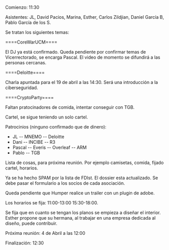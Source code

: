 Comienzo: 11:30

Asistentes: JL, David Pacios, Marina, Esther, Carlos Zildjian, Daniel García B, Pablo García de los S.

Se tratan los siguientes temas: 


====CoreWarUCM====

El DJ ya está confirmado. Queda pendiente por confirmar temas de Vicerrectorado, se encarga Pascal. El video de momento se difundirá a las personas cercanas. 

====Deloitte====

Charla apuntada para el 19 de abril a las 14:30. Será una introducción a la ciberseguridad.

====CryptoParty====

Faltan pratocinadores de comida, intentar conseguir con TGB. 

Cartel, se sigue teniendo un solo cartel. 

Patrocinios (ninguno confirmado que de dinero):
-	JL
--	MNEMO
--	Deloitte
-	Dani
--	INCIBE
--	R3
-	Pascal
--	Everis
--	Overleaf
--	ARM
-	Pablo
--	TGB


Lista de cosas, para próxima reunión. Por ejemplo camisetas, comida, fijado cartel, horarios. 

Ya se ha hecho SPAM por la lista de FDIst. El dossier esta actualizado. Se debe pasar el formulario a los socios de cada asociación. 

Queda pendiente que Humper realice un trailer con un plugin de adobe.

Los horarios se fija: 11:00-13:00  15:30-18:00.
 
Se fija que en cuanto se tengan los planos se empieza a diseñar el interior. Esther propone que su hermana, al trabajar en una empresa dedicada al diseño, puede contribuir.


Próxima reunión:  4 de Abril a las 12:00


Finalización: 12:30
